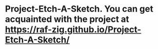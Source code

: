# Project-Etch-A-Sketch.  You can get acquainted with the project at https://raf-zig.github.io/Project-Etch-A-Sketch/
